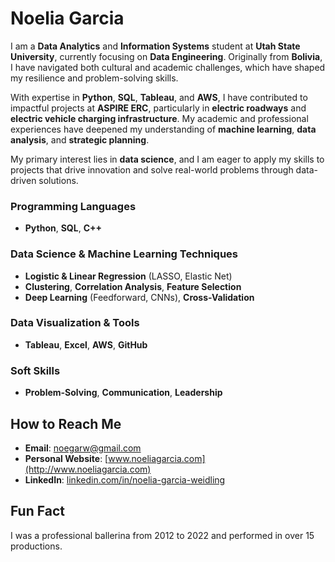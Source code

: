 # Noelia Garcia

I am a **Data Analytics** and **Information Systems** student at **Utah State University**, currently focusing on **Data Engineering**. Originally from **Bolivia**, I have navigated both cultural and academic challenges, which have shaped my resilience and problem-solving skills.

With expertise in **Python**, **SQL**, **Tableau**, and **AWS**, I have contributed to impactful projects at **ASPIRE ERC**, particularly in **electric roadways** and **electric vehicle charging infrastructure**. My academic and professional experiences have deepened my understanding of **machine learning**, **data analysis**, and **strategic planning**.

My primary interest lies in **data science**, and I am eager to apply my skills to projects that drive innovation and solve real-world problems through data-driven solutions.

### Programming Languages
- **Python**, **SQL**, **C++**

### Data Science & Machine Learning Techniques
- **Logistic & Linear Regression** (LASSO, Elastic Net)
- **Clustering**, **Correlation Analysis**, **Feature Selection**
- **Deep Learning** (Feedforward, CNNs), **Cross-Validation**

### Data Visualization & Tools
- **Tableau**, **Excel**, **AWS**, **GitHub**

### Soft Skills
- **Problem-Solving**, **Communication**, **Leadership**

## How to Reach Me

- **Email**: [noegarw@gmail.com](mailto:noegarw@gmail.com)
- **Personal Website**: [www.noeliagarcia.com](http://www.noeliagarcia.com)
- **LinkedIn**: [linkedin.com/in/noelia-garcia-weidling](https://linkedin.com/in/noelia-garcia-weidling)

## Fun Fact

I was a professional ballerina from 2012 to 2022 and performed in over 15 productions.




